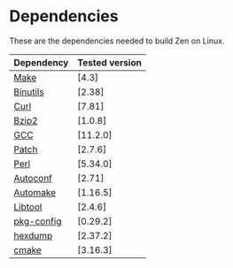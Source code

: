 # Dependencies

These are the dependencies needed to build Zen on Linux.

| Dependency | Tested version |
| --- | --- |
| [Make](https://www.gnu.org/software/make/) | [4.3] |
| [Binutils](https://www.gnu.org/software/binutils/) | [2.38] |
| [Curl](https://curl.se/) | [7.81] |
| [Bzip2](https://sourceware.org/bzip2/) | [1.0.8] |
| [GCC](https://gcc.gnu.org) | [11.2.0] |
| [Patch](https://savannah.gnu.org/projects/patch/) | [2.7.6] |
| [Perl](https://www.perl.org/) | [5.34.0] |
| [Autoconf](https://www.gnu.org/software/autoconf/) | [2.71] |
| [Automake](https://www.gnu.org/software/automake/) | [1.16.5] |
| [Libtool](https://www.gnu.org/software/libtool/) | [2.4.6] |
| [pkg-config](https://www.freedesktop.org/wiki/Software/pkg-config/) | [0.29.2] |
| [hexdump](https://www.kernel.org/pub/linux/utils/util-linux/) | [2.37.2] |
| [cmake](https://cmake.org/download/) | [3.16.3] |
